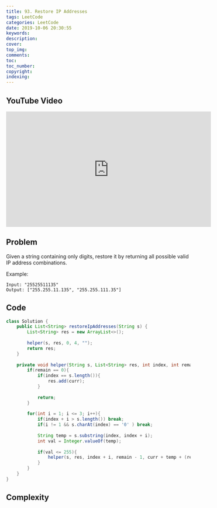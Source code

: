 ```yaml
---
title: 93. Restore IP Addresses
tags: LeetCode
categories: LeetCode
date: 2019-10-06 20:30:55
keywords:
description:
cover:
top_img:
comments:
toc:
toc_number:
copyright:
indexing:
---
```

## YouTube Video
<iframe width="560" height="315" src="https://www.youtube.com/embed/b8_w2ljAzeU" frameborder="0" allow="accelerometer; autoplay; encrypted-media; gyroscope; picture-in-picture" allowfullscreen></iframe>

## Problem
Given a string containing only digits, restore it by returning all possible valid IP address combinations.

Example:
```
Input: "25525511135"
Output: ["255.255.11.135", "255.255.111.35"]
```

## Code
```java
class Solution {
    public List<String> restoreIpAddresses(String s) {
        List<String> res = new ArrayList<>();
        
        helper(s, res, 0, 4, "");
        return res;
    }
    
    private void helper(String s, List<String> res, int index, int remain, String curr){
        if(remain == 0){
            if(index == s.length()){
                res.add(curr);
            }
            
            return;
        }
        
        for(int i = 1; i <= 3; i++){
            if(index + i > s.length()) break;
            if(i != 1 && s.charAt(index) == '0' ) break;
            
            String temp = s.substring(index, index + i);
            int val = Integer.valueOf(temp);
            
            if(val <= 255){
                helper(s, res, index + i, remain - 1, curr + temp + (remain == 1 ? "" : "."));
            }
        }
    }
}
```

## Complexity
